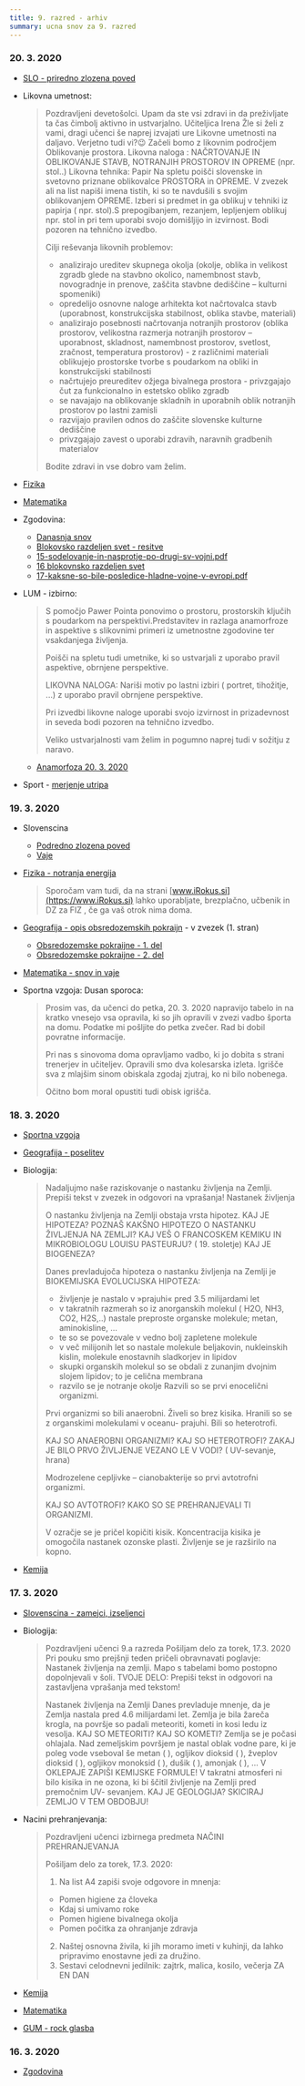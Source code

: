 ```yaml
---
title: 9. razred - arhiv
summary: ucna snov za 9. razred
---
```


### 20. 3. 2020

* [SLO - priredno zlozena poved](slovenscina/2020-03-20-priredno-zlozena-poved.pdf)
* Likovna umetnost:

    >Pozdravljeni devetošolci.
    >Upam da ste vsi zdravi in da preživljate ta čas čimbolj aktivno in ustvarjalno. Učiteljica Irena Žle si želi z vami, dragi učenci še naprej izvajati ure Likovne umetnosti na daljavo. Verjetno tudi vi?😉
    >Začeli bomo z likovnim področjem Oblikovanje prostora.
    >Likovna naloga : NAČRTOVANJE IN OBLIKOVANJE STAVB, NOTRANJIH PROSTOROV IN OPREME (npr. stol..)
    >Likovna tehnika: Papir
    >Na spletu poišči slovenske in svetovno priznane oblikovalce PROSTORA in OPREME. V zvezek ali na list napiši imena tistih, ki so te navdušili  s svojim oblikovanjem OPREME.
    >Izberi si predmet in ga oblikuj v tehniki iz papirja ( npr. stol).S prepogibanjem, rezanjem,  lepljenjem oblikuj npr. stol in pri tem uporabi svojo domišljijo in izvirnost. Bodi pozoren na tehnično izvedbo.
    >
    >Cilji reševanja likovnih problemov:
    >
    >- analizirajo ureditev skupnega okolja (okolje, oblika in velikost zgradb glede na stavbno okolico, namembnost stavb, novogradnje in prenove, zaščita stavbne dediščine – kulturni spomeniki)
    >- opredelijo osnovne naloge arhitekta kot načrtovalca stavb (uporabnost, konstrukcijska stabilnost, oblika stavbe, materiali)
    >- analizirajo posebnosti načrtovanja notranjih prostorov (oblika prostorov, velikostna razmerja notranjih prostorov – uporabnost, skladnost, namembnost prostorov, svetlost, zračnost, temperatura prostorov) - z različnimi materiali oblikujejo prostorske tvorbe s poudarkom na obliki in konstrukcijski stabilnosti
    >- načrtujejo preureditev ožjega bivalnega prostora - privzgajajo čut za funkcionalno in estetsko obliko zgradb
    >- se navajajo na oblikovanje skladnih in uporabnih oblik notranjih prostorov po lastni zamisli
    >- razvijajo pravilen odnos do zaščite slovenske kulturne dediščine
    >- privzgajajo zavest o uporabi zdravih, naravnih gradbenih materialov
    > 
    >Bodite zdravi in vse dobro vam želim.

* [Fizika](fizika/Navodila2FIZ9.pdf)
* [Matematika](matematika/2020-03-20-matematika.pdf)
* Zgodovina:
    * [Danasnja snov](zgodovina/PETEK_20.3.pdf)
    * [Blokovsko razdeljen svet - resitve](zgodovina/blokovsko-razdeljen-svet-resitve.pdf)
    * [15-sodelovanje-in-nasprotje-po-drugi-sv-vojni.pdf](zgodovina/15-sodelovanje-in-nasprotje-po-drugi-sv-vojni.pdf)
    * [16 blokovnsko razdeljen svet](zgodovina/blokovsko-razdeljen-svet.pdf)
    * [17-kaksne-so-bile-posledice-hladne-vojne-v-evropi.pdf](zgodovina/17-kaksne-so-bile-posledice-hladne-vojne-v-evropi.pdf)
* LUM - izbirno:

    >S pomočjo Pawer Pointa ponovimo  o prostoru, prostorskih ključih s poudarkom na perspektivi.Predstavitev in razlaga anamorfroze in aspektive s slikovnimi primeri iz umetnostne zgodovine ter vsakdanjega življenja.
    >
    >Poišči  na spletu tudi umetnike, ki so ustvarjali z uporabo  pravil aspektive, obrnjene perspektive.
    >
    >LIKOVNA NALOGA: Nariši motiv po lastni izbiri ( portret, tihožitje, ...)  z uporabo pravil obrnjene perspektive.
    >
    >Pri izvedbi likovne naloge uporabi svojo izvirnost in prizadevnost in seveda bodi pozoren na tehnično izvedbo.
    >
    >Veliko ustvarjalnosti vam želim in pogumno naprej tudi v sožitju z naravo.

    * [Anamorfoza 20. 3. 2020](lum/ANAMORFROZA-LS3.pdf)

* Sport - [merjenje utripa](sport/merjenje-srcnega-utripa.pdf)

### 19. 3. 2020

* Slovenscina
    * [Podredno zlozena poved](slovenscina/podredno-zlozena-poved.pdf)
    * [Vaje](slovenscina/2020-03-19-vaje.pdf)
* [Fizika - notranja energija](fizika/Navodila1FIZ9.pdf)

    > Sporočam vam tudi, da na strani [www.iRokus.si](https://www.iRokus.si) lahko uporabljate, brezplačno, učbenik in DZ za FIZ , če ga vaš otrok nima doma.

* [Geografija - opis obsredozemskih pokraijn](geografija/OPIS-OBSREDOZEMSKIH-POKRAJIN.pdf) - v zvezek (1. stran)
    * [Obsredozemske pokraijne - 1. del](geografija/OBSREDOZEMSKE-POKRAJINE-1del.pdf)
    * [Obsredozemske pokraijne - 2. del](geografija/OBSREDOZEMSKE-POKRAJINE-2del.pdf)

* [Matematika - snov in vaje](matematika/2020-03-19-matematika.pdf)
* Sportna vzgoja: Dusan sporoca:

    > Prosim vas, da učenci do petka, 20. 3. 2020 napravijo tabelo in na kratko vnesejo vsa opravila, ki so jih opravili v zvezi vadbo športa na domu. 
    > Podatke mi pošljite do petka zvečer. Rad bi dobil povratne informacije.
    > 
    > Pri nas s sinovoma doma opravljamo vadbo, ki jo dobita s strani trenerjev in učiteljev. Opravili smo dva kolesarska izleta. 
    > Igrišče sva z mlajšim sinom obiskala zgodaj zjutraj, ko ni bilo nobenega.
    > 
    > Očitno bom moral opustiti tudi obisk igrišča.

### 18. 3. 2020

* [Sportna vzgoja](sport/2020-03-18-telesna-vzgoja.pdf)
* [Geografija - poselitev](geografija/2020-03-18-poselitev.pdf)
* Biologija:

    >Nadaljujmo naše raziskovanje o nastanku življenja na Zemlji.
    >Prepiši tekst v zvezek in odgovori na vprašanja!
    >Nastanek življenja
    >
    >O nastanku življenja na Zemlji obstaja vrsta hipotez.
    >KAJ JE HIPOTEZA?
    >POZNAŠ KAKŠNO HIPOTEZO O NASTANKU ŽIVLJENJA NA ZEMLJI?
    >KAJ VEŠ O FRANCOSKEM KEMIKU IN MIKROBIOLOGU LOUISU PASTEURJU? ( 19. stoletje)
    >KAJ JE BIOGENEZA?
    >
    >Danes prevladujoča hipoteza o nastanku življenja na Zemlji je BIOKEMIJSKA EVOLUCIJSKA HIPOTEZA:
    >- življenje je nastalo v »prajuhi« pred 3.5 milijardami let
    >- v takratnih razmerah so iz anorganskih molekul ( H2O, NH3, CO2, H2S,..) nastale preproste organske molekule; metan, aminokisline, …
    >- te so se povezovale v vedno bolj zapletene molekule
    >- v več milijonih let so nastale molekule beljakovin, nukleinskih kislin, molekule enostavnih sladkorjev in lipidov
    >- skupki organskih molekul so se obdali z zunanjim dvojnim slojem lipidov; to je celična membrana
    >- razvilo se je notranje okolje
    >Razvili so se prvi enocelični organizmi.
    >
    >Prvi organizmi so bili anaerobni. Živeli so brez kisika. Hranili so se z organskimi molekulami v oceanu- prajuhi. Bili so heterotrofi.
    >
    >KAJ SO ANAEROBNI ORGANIZMI?
    >KAJ SO HETEROTROFI?
    >ZAKAJ JE BILO PRVO ŽIVLJENJE VEZANO LE V VODI? ( UV-sevanje, hrana)
    >
    >Modrozelene cepljivke – cianobakterije so prvi avtotrofni organizmi.
    >
    >KAJ SO AVTOTROFI? KAKO SO SE PREHRANJEVALI TI ORGANIZMI. 
    >
    >V ozračje se je pričel kopičiti kisik.
    >Koncentracija kisika je omogočila nastanek ozonske plasti. Življenje se je razširilo na kopno.

* [Kemija](kemija/Navodila2KEM9.pdf)

### 17. 3. 2020

* [Slovenscina - zamejci, izseljenci](slovenscina/ZAMEJCI-IZSELJENCI.pdf)
* Biologija:

    >Pozdravljeni učenci 9.a razreda
    >Pošiljam delo za torek, 17.3. 2020
    >Pri pouku smo prejšnji teden pričeli obravnavati poglavje: Nastanek življenja na zemlji.
    >Mapo s tabelami bomo postopno dopolnjevali v šoli.
    >TVOJE DELO:
    >Prepiši tekst in odgovori na zastavljena vprašanja med tekstom!
    >
    >Nastanek življenja na Zemlji
    >Danes prevladuje mnenje, da je Zemlja nastala pred 4.6 milijardami let.
    >Zemlja je bila žareča krogla, na površje so padali meteoriti, kometi in kosi ledu iz vesolja.
    >KAJ SO METEORITI?
    >KAJ SO KOMETI?
    >Zemlja se je počasi ohlajala.
    >Nad zemeljskim površjem je nastal oblak vodne pare, ki je poleg vode vseboval še metan ( ), ogljikov dioksid ( ), žveplov dioksid ( ), ogljikov monoksid ( ), dušik ( ), amonjak ( ), …
    >V OKLEPAJE ZAPIŠI KEMIJSKE FORMULE!
    >V takratni atmosferi ni bilo kisika in ne ozona, ki bi ščitil življenje na Zemlji pred premočnim UV- sevanjem.
    >KAJ JE GEOLOGIJA?
    >SKICIRAJ ZEMLJO V TEM OBDOBJU!

* Nacini prehranjevanja:

    >Pozdravljeni učenci izbirnega predmeta NAČINI PREHRANJEVANJA
    >
    >Pošiljam delo za torek, 17.3. 2020:
    >1. Na list A4 zapiši svoje odgovore in mnenja:
    >- Pomen higiene za človeka
    >- Kdaj si umivamo roke
    >- Pomen higiene bivalnega okolja
    >- Pomen počitka za ohranjanje zdravja
    >
    >2. Naštej osnovna živila, ki jih moramo imeti v kuhinji, da lahko pripravimo enostavne jedi za družino.
    >3. Sestavi celodnevni jedilnik: zajtrk, malica, kosilo, večerja
    >ZA EN DAN

* [Kemija](kemija/2020-03-17-kemija.pdf)
* [Matematika](matematika/2020-03-17-matematika.pdf)
* [GUM - rock glasba](gum/Glasba-rock.pdf)

### 16. 3. 2020

* [Zgodovina](zgodovina/blokovsko-razdeljen-svet.pdf)
